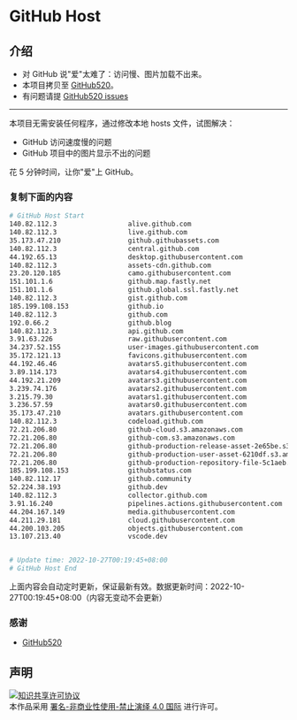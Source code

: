 # GitHub Host
## 介绍
- 对 GitHub 说"爱"太难了：访问慢、图片加载不出来。
- 本项目拷贝至 [GitHub520](https://github.com/521xueweihan/GitHub520)。
- 有问题请提 [GitHub520 issues](https://github.com/521xueweihan/GitHub520/issues/new)

---

本项目无需安装任何程序，通过修改本地 hosts 文件，试图解决：
- GitHub 访问速度慢的问题
- GitHub 项目中的图片显示不出的问题

花 5 分钟时间，让你"爱"上 GitHub。

### 复制下面的内容
```bash
# GitHub Host Start
140.82.112.3                  alive.github.com
140.82.112.3                  live.github.com
35.173.47.210                 github.githubassets.com
140.82.112.3                  central.github.com
44.192.65.13                  desktop.githubusercontent.com
140.82.112.3                  assets-cdn.github.com
23.20.120.185                 camo.githubusercontent.com
151.101.1.6                   github.map.fastly.net
151.101.1.6                   github.global.ssl.fastly.net
140.82.112.3                  gist.github.com
185.199.108.153               github.io
140.82.112.3                  github.com
192.0.66.2                    github.blog
140.82.112.3                  api.github.com
3.91.63.226                   raw.githubusercontent.com
34.237.52.155                 user-images.githubusercontent.com
35.172.121.13                 favicons.githubusercontent.com
44.192.46.46                  avatars5.githubusercontent.com
3.89.114.173                  avatars4.githubusercontent.com
44.192.21.209                 avatars3.githubusercontent.com
3.239.74.176                  avatars2.githubusercontent.com
3.215.79.30                   avatars1.githubusercontent.com
3.236.57.59                   avatars0.githubusercontent.com
35.173.47.210                 avatars.githubusercontent.com
140.82.112.3                  codeload.github.com
72.21.206.80                  github-cloud.s3.amazonaws.com
72.21.206.80                  github-com.s3.amazonaws.com
72.21.206.80                  github-production-release-asset-2e65be.s3.amazonaws.com
72.21.206.80                  github-production-user-asset-6210df.s3.amazonaws.com
72.21.206.80                  github-production-repository-file-5c1aeb.s3.amazonaws.com
185.199.108.153               githubstatus.com
140.82.112.17                 github.community
52.224.38.193                 github.dev
140.82.112.3                  collector.github.com
3.91.16.240                   pipelines.actions.githubusercontent.com
44.204.167.149                media.githubusercontent.com
44.211.29.181                 cloud.githubusercontent.com
44.200.103.205                objects.githubusercontent.com
13.107.213.40                 vscode.dev


# Update time: 2022-10-27T00:19:45+08:00
# GitHub Host End

```
上面内容会自动定时更新，保证最新有效。数据更新时间：2022-10-27T00:19:45+08:00（内容无变动不会更新）

### 感谢

- [GitHub520](https://github.com/521xueweihan/GitHub520)

## 声明
<a rel="license" href="https://creativecommons.org/licenses/by-nc-nd/4.0/deed.zh"><img alt="知识共享许可协议" style="border-width: 0" src="https://licensebuttons.net/l/by-nc-nd/4.0/88x31.png"></a><br>本作品采用 <a rel="license" href="https://creativecommons.org/licenses/by-nc-nd/4.0/deed.zh">署名-非商业性使用-禁止演绎 4.0 国际</a> 进行许可。